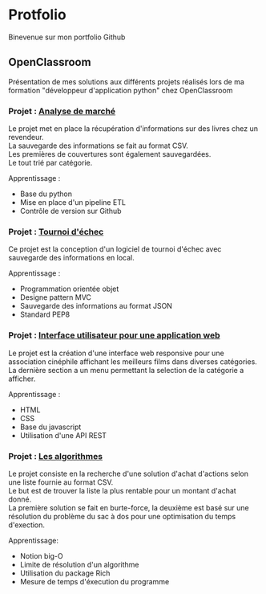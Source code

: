# Protfolio

Binevenue sur mon portfolio Github

## OpenClassroom

Présentation de mes solutions aux différents projets réalisés lors de ma formation "développeur d'application python" chez OpenClassroom

### Projet : [Analyse de marché](https://github.com/spleenYou/OC-P2)

Le projet met en place la récupération d'informations sur des livres chez un revendeur.\
La sauvegarde des informations se fait au format CSV.\
Les premières de couvertures sont également sauvegardées.\
Le tout trié par catégorie.

Apprentissage :
- Base du python
- Mise en place d'un pipeline ETL
- Contrôle de version sur Github

### Projet : [Tournoi d'échec](https://github.com/spleenYou/OC-P4)

Ce projet est la conception d'un logiciel de tournoi d'échec avec sauvegarde des informations en local.

Apprentissage :
- Programmation orientée objet
- Designe pattern MVC
- Sauvegarde des informations au format JSON
- Standard PEP8

### Projet : [Interface utilisateur pour une application web](https://github.com/spleenYou/OC-P6)

Le projet est la création d'une interface web responsive pour une association cinéphile affichant les meilleurs films dans diverses catégories.\
La dernière section a un menu permettant la selection de la catégorie a afficher.

Apprentissage :
- HTML
- CSS
- Base du javascript
- Utilisation d'une API REST

### Projet : [Les algorithmes]()

Le projet consiste en la recherche d'une solution d'achat d'actions selon une liste fournie au format CSV.\
Le but est de trouver la liste la plus rentable pour un montant d'achat donné.\
La première solution se fait en burte-force, la deuxième est basé sur une résolution du problème du sac à dos pour une optimisation du temps d'exection.

Apprentissage:
- Notion big-O
- Limite de résolution d'un algorithme
- Utilisation du package Rich
- Mesure de temps d'éxecution du programme